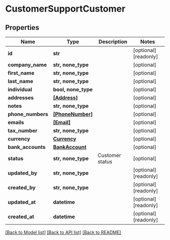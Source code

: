# CustomerSupportCustomer


## Properties
Name | Type | Description | Notes
------------ | ------------- | ------------- | -------------
**id** | **str** |  | [optional] [readonly] 
**company_name** | **str, none_type** |  | [optional] 
**first_name** | **str, none_type** |  | [optional] 
**last_name** | **str, none_type** |  | [optional] 
**individual** | **bool, none_type** |  | [optional] 
**addresses** | [**[Address]**](Address.md) |  | [optional] 
**notes** | **str, none_type** |  | [optional] 
**phone_numbers** | [**[PhoneNumber]**](PhoneNumber.md) |  | [optional] 
**emails** | [**[Email]**](Email.md) |  | [optional] 
**tax_number** | **str, none_type** |  | [optional] 
**currency** | [**Currency**](Currency.md) |  | [optional] 
**bank_accounts** | [**BankAccount**](BankAccount.md) |  | [optional] 
**status** | **str, none_type** | Customer status | [optional] 
**updated_by** | **str, none_type** |  | [optional] [readonly] 
**created_by** | **str, none_type** |  | [optional] [readonly] 
**updated_at** | **datetime** |  | [optional] [readonly] 
**created_at** | **datetime** |  | [optional] [readonly] 

[[Back to Model list]](../../README.md#documentation-for-models) [[Back to API list]](../../README.md#documentation-for-api-endpoints) [[Back to README]](../../README.md)


